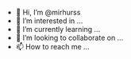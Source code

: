 - 👋 Hi, I’m @mirhurss
- 👀 I’m interested in ...
- 🌱 I’m currently learning ...
- 💞️ I’m looking to collaborate on ...
- 📫 How to reach me ...

<!---
mirhurss/mirhurss is a ✨ special ✨ repository because its `README.md` (this file) appears on your GitHub profile.
You can click the Preview link to take a look at your changes.
--->
